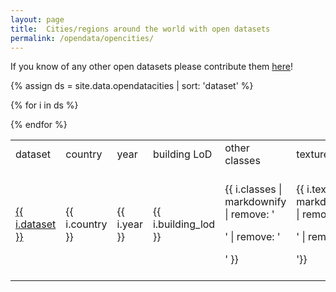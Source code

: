 ```yaml
---
layout: page
title:  Cities/regions around the world with open datasets
permalink: /opendata/opencities/
---
```


If you know of any other open datasets please contribute them <a href="https://github.com/tudelft3d/website/blob/main/_data/opendatacities.yml">here</a>!

{% assign ds = site.data.opendatacities | sort: 'dataset' %}

<div class="table-responsive">

<table class="table table-striped">

  <tr class="info">
    <td>dataset</td>
    <td>country</td>
    <td>year</td>
    <td>building LoD</td>
    <td>other classes</td>
    <td>textures</td>
    <td>acquisition</td>
    <td>formats</td>
    <td>notes</td>
  </tr>

  {% for i in ds %}
    <tr>
      <td><a href="{{ i.link }}">{{ i.dataset }}</a></td>
      <td>{{ i.country }}</td>
      <td>{{ i.year }}</td>
      <td>{{ i.building_lod }}</td>
      <td>{{ i.classes | markdownify | remove: '<p>' | remove: '</p>' }}</td>
      <td>{{ i.texture | markdownify | remove: '<p>' | remove: '</p>'}}</td>
      <td>{{ i.acquisition | markdownify | remove: '<p>' | remove: '</p>' }}</td>
      <td>{{ i.formats | markdownify | remove: '<p>' | remove: '</p>' }}</td>
      <td>{{ i.notes | markdownify | remove: '<p>' | remove: '</p>' }}</td>
    </tr>
  {% endfor %}

</table>
</div>
